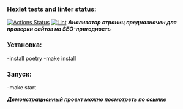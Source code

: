 ### Hexlet tests and linter status:
[![Actions Status](https://github.com/Johnny32id/python-project-83/actions/workflows/hexlet-check.yml/badge.svg)](https://github.com/Johnny32id/python-project-83/actions)
[![Lint](https://github.com/Johnny32id/python-project-83/actions/workflows/lint.yml/badge.svg)](https://github.com/Johnny32id/python-project-83/actions/workflows/lint.yml)
***Анализатор страниц предназначен для проверки сайтов на SEO-пригодность***
### Установка:
-install poetry
-make install
### Запуск:
-make start

***Демонстрационный проект можно посмотреть по [ссылке](https://python-project-83-gbc5.onrender.com/)***